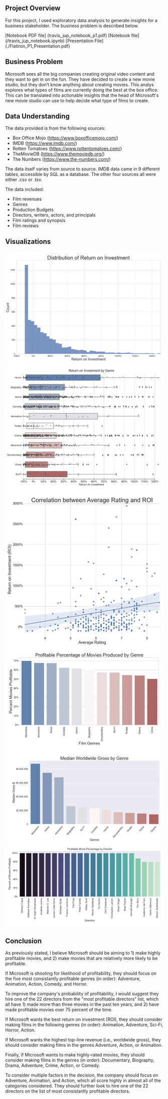 

## Project Overview

For this project, I used exploratory data analysis to generate insights for a business stakeholder. The business problem is described below.

[Notebook PDF file] (travis_jup_notebook_p1.pdf)
[Notebook file] (/travis_jup_notebook.ipynb)
[Presentation File] (./Flatiron_P1_Presentation.pdf)


## Business Problem

Microsoft sees all the big companies creating original video content and they want to get in on the fun. They have decided to create a new movie studio, but they don’t know anything about creating movies. This analys explores what types of films are currently doing the best at the box office. This can be translated into actionable insights that the head of Microsoft's new movie studio can use to help decide what type of films to create.

## Data Understanding

The data provided is from the following sources:
- Box Office Mojo (https://www.boxofficemojo.com/) 
- IMDB (https://www.imdb.com/) 
- Rotten Tomatoes (https://www.rottentomatoes.com/) 
- TheMovieDB (https://www.themoviedb.org/)
- The Numbers (https://www.the-numbers.com/)

The data itself varies from source to source. IMDB data came in 9 different tables, accessible by SQL as a database. The other four sources all were either .csv or .tsv. 

The data included:
- Film revenues
- Genres
- Production Budgets
- Directors, writers, actors, and principals
- Film ratings and synopsis
- Film reviews

## Visualizations

![img](./images/roi_distribution.png)
![img](./images/roi_by_genre.png)
![img](./images/rating_roi_corr.png)
![img](./images/profitability_percentage.png)
![img](./images/median_gross.png)
![img](./images/22_directors.png)

## Conclusion
          
As previously stated, I believe Microsoft should be aiming to 1) make highly profitable movies, and 2) make movies that are relatively more likely to be profitable. 

If Microsoft is shooting for likelihood of profitability, they should focus on the five most consistantly profitable genres (in order): Adventure, Animation, Action, Comedy, and Horror. 

To improve the company's probability of profitability, I would suggest they hire one of the 22 directors from the "most profitable directors" list, which all have 1) made more than three movies in the past ten years, and 2) have made profitable movies over 75 percent of the time.

If Microsoft wants the best return on investment (ROI), they should consider making films in the following genres (in order): Animation, Adventure, Sci-Fi, Horror, Action.

If Microsoft wants the highest top-line revenue (i.e., worldwide gross), they should consider making films in the genres Adventure, Action, or Animation. 

Finally, if Microsoft wants to make highly-rated movies, they should consider making films in the genres (in order): Documentary, Biography, Drama, Adventure, Crime, Action, or Comedy. 

To consider multiple factors in the decision, the company should focus on Adventure, Animation, and Action, which all score highly in almost all of the categories considered. They should further look to hire one of the 22 directors on the list of most consistantly profitable directors. 






